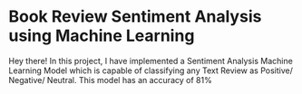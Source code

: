 # Book Review Sentiment Analysis using Machine Learning

Hey there!
In this project, I have implemented a Sentiment Analysis Machine Learning Model which is capable of classifying any Text Review as Positive/ Negative/ Neutral.
This model has an accuracy of 81%
